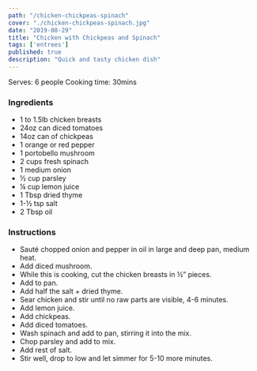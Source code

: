 ```yaml
---
path: "/chicken-chickpeas-spinach"
cover: "./chicken-chickpeas-spinach.jpg"
date: "2019-08-29"
title: "Chicken with Chickpeas and Spinach"
tags: ['entrees']
published: true
description: "Quick and tasty chicken dish"
---
```


Serves: 6 people
Cooking time: 30mins

### Ingredients

- 1 to 1.5lb chicken breasts
- 24oz can diced tomatoes
- 14oz can of chickpeas
- 1 orange or red pepper
- 1 portobello mushroom
- 2 cups fresh spinach
- 1 medium onion
- ½ cup parsley
- ¼ cup lemon juice
- 1 Tbsp dried thyme
- 1-½ tsp salt
- 2 Tbsp oil

### Instructions

- Sauté chopped onion and pepper in oil in large and deep pan, medium heat.
- Add diced mushroom.
- While this is cooking, cut the chicken breasts in ½” pieces.
- Add to pan.
- Add half the salt + dried thyme.
- Sear chicken and stir until no raw parts are visible, 4-6 minutes.
- Add lemon juice.
- Add chickpeas.
- Add diced tomatoes.
- Wash spinach and add to pan, stirring it into the mix.
- Chop parsley and add to mix.
- Add rest of salt.
- Stir well, drop to low and let simmer for 5-10 more minutes.
